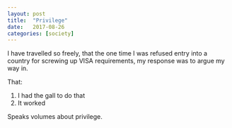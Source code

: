 ```yaml
---
layout: post
title:  "Privilege"
date:   2017-08-26
categories: [society]
---
```


I have travelled so freely, that the one time I was refused entry into a country for screwing up VISA requirements, my response was to argue my way in. <!--more-->

That:
1. I had the gall to do that
2. It worked

Speaks volumes about privilege.
